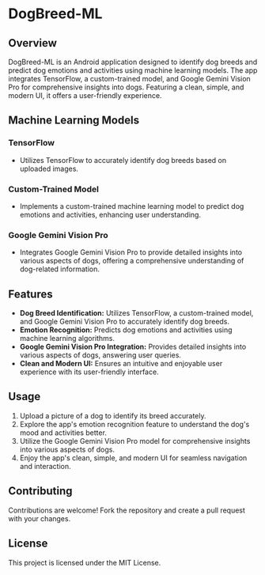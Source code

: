 # DogBreed-ML

## Overview
DogBreed-ML is an Android application designed to identify dog breeds and predict dog emotions and activities using machine learning models. The app integrates TensorFlow, a custom-trained model, and Google Gemini Vision Pro for comprehensive insights into dogs. Featuring a clean, simple, and modern UI, it offers a user-friendly experience.

## Machine Learning Models
### TensorFlow
- Utilizes TensorFlow to accurately identify dog breeds based on uploaded images.

### Custom-Trained Model
- Implements a custom-trained machine learning model to predict dog emotions and activities, enhancing user understanding.

### Google Gemini Vision Pro
- Integrates Google Gemini Vision Pro to provide detailed insights into various aspects of dogs, offering a comprehensive understanding of dog-related information.

## Features
- **Dog Breed Identification:** Utilizes TensorFlow, a custom-trained model, and Google Gemini Vision Pro to accurately identify dog breeds.
- **Emotion Recognition:** Predicts dog emotions and activities using machine learning algorithms.
- **Google Gemini Vision Pro Integration:** Provides detailed insights into various aspects of dogs, answering user queries.
- **Clean and Modern UI:** Ensures an intuitive and enjoyable user experience with its user-friendly interface.

## Usage
1. Upload a picture of a dog to identify its breed accurately.
2. Explore the app's emotion recognition feature to understand the dog's mood and activities better.
3. Utilize the Google Gemini Vision Pro model for comprehensive insights into various aspects of dogs.
4. Enjoy the app's clean, simple, and modern UI for seamless navigation and interaction.

## Contributing
Contributions are welcome! Fork the repository and create a pull request with your changes.

## License
This project is licensed under the MIT License.
